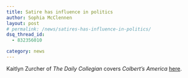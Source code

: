 ```yaml
---
title: Satire has influence in politics
author: Sophia McClennen
layout: post
# permalink: /news/satires-has-influence-in-politics/
dsq_thread_id:
  - 832356010

category: news
---
```

Kaitlyn Zurcher of *The Daily Collegian* covers *Colbert&#8217;s America* [here][1].

 [1]: http://www.collegian.psu.edu/archive/2012/09/05/Satire_in_Politics.aspx